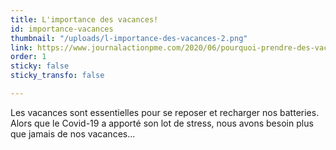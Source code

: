 ```yaml
---
title: L'importance des vacances!
id: importance-vacances
thumbnail: "/uploads/l-importance-des-vacances-2.png"
link: https://www.journalactionpme.com/2020/06/pourquoi-prendre-des-vacances-important-pense-cas-vecu/
order: 1
sticky: false
sticky_transfo: false

---
```

Les vacances sont essentielles pour se reposer et recharger nos batteries. Alors que le Covid-19 a apporté son lot de stress, nous avons besoin plus que jamais de nos vacances...